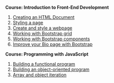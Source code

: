 **Course: Introduction to Front-End Development**

 1. [Creating an HTML Document](https://github.com/uurkrtl/Meta-Front-End-Developer-Course/tree/master/1-Introduction%20to%20Front-End%20Development/1-Creating%20an%20HTML%20Document)
 2. [Styling a page](https://github.com/uurkrtl/Meta-Front-End-Developer-Course/tree/master/1-Introduction%20to%20Front-End%20Development/3-Create%20and%20style%20a%20webpage)
 3. [Create and style a webpage](https://github.com/uurkrtl/Meta-Front-End-Developer-Course/tree/master/1-Introduction%20to%20Front-End%20Development/3-Create%20and%20style%20a%20webpage)
 4. [Working with Bootstrap grid](https://github.com/uurkrtl/Meta-Front-End-Developer-Course/tree/master/1-Introduction%20to%20Front-End%20Development/4-Working%20with%20Bootstrap%20grid)
 5. [Working with Bootstrap components](https://github.com/uurkrtl/Meta-Front-End-Developer-Course/tree/master/1-Introduction%20to%20Front-End%20Development/5-Working%20with%20Bootstrap%20components)
 6. [Improve your Bio page with Bootstrap](https://github.com/uurkrtl/Meta-Front-End-Developer-Course/tree/master/1-Introduction%20to%20Front-End%20Development/6-Improve%20your%20Bio%20page%20with%20Bootstrap)

**Course: Programming with JavaScript**

 1. [Building a functional program](https://github.com/uurkrtl/Meta-Front-End-Developer-Course/tree/master/2-Programming%20with%20JavaScript/1-Building%20a%20functional%20program)
 2. [Building an object-oriented program](https://github.com/uurkrtl/Meta-Front-End-Developer-Course/tree/master/2-Programming%20with%20JavaScript/2-Building%20an%20object-oriented%20program)
 3. [Array and object iteration]()

